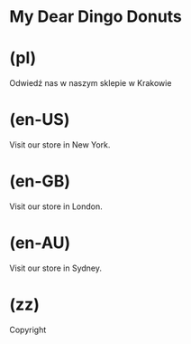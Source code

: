 # My Dear Dingo Donuts

# (pl)

Odwiedź nas w naszym sklepie w Krakowie

# (en-US)

Visit our store in New York.

# (en-GB)

Visit our store in London.

# (en-AU)

Visit our store in Sydney.

# (zz)

Copyright
